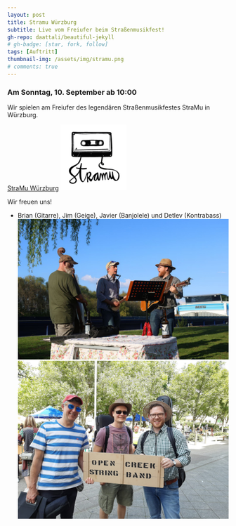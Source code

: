 ```yaml
---
layout: post
title: Stramu Würzburg
subtitle: Live vom Freiufer beim Straßenmusikfest!
gh-repo: daattali/beautiful-jekyll
# gh-badge: [star, fork, follow]
tags: [Auftritt]
thumbnail-img: /assets/img/stramu.png
# comments: true
---
```


### Am Sonntag, 10. September ab 10:00

Wir spielen am Freiufer des legendären Straßenmusikfestes StraMu in Würzburg. 

[StraMu Würzburg](https://www.stramu-wuerzburg.de/programm/freiufer/)
![](../assets/img/stramu.png)

Wir freuen uns!

- Brian (Gitarre), Jim (Geige), Javier (Banjolele) und Detlev (Kontrabass)
![](/assets/img/maindetlev.jpg)
![](/assets/img/opencreeksmiles.jpeg)